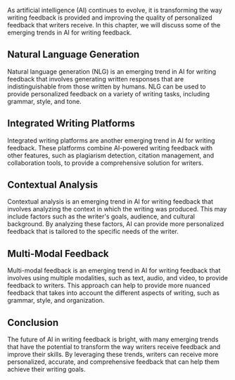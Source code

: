 
As artificial intelligence (AI) continues to evolve, it is transforming the way writing feedback is provided and improving the quality of personalized feedback that writers receive. In this chapter, we will discuss some of the emerging trends in AI for writing feedback.

Natural Language Generation
---------------------------

Natural language generation (NLG) is an emerging trend in AI for writing feedback that involves generating written responses that are indistinguishable from those written by humans. NLG can be used to provide personalized feedback on a variety of writing tasks, including grammar, style, and tone.

Integrated Writing Platforms
----------------------------

Integrated writing platforms are another emerging trend in AI for writing feedback. These platforms combine AI-powered writing feedback with other features, such as plagiarism detection, citation management, and collaboration tools, to provide a comprehensive solution for writers.

Contextual Analysis
-------------------

Contextual analysis is an emerging trend in AI for writing feedback that involves analyzing the context in which the writing was produced. This may include factors such as the writer's goals, audience, and cultural background. By analyzing these factors, AI can provide more personalized feedback that is tailored to the specific needs of the writer.

Multi-Modal Feedback
--------------------

Multi-modal feedback is an emerging trend in AI for writing feedback that involves using multiple modalities, such as text, audio, and video, to provide feedback to writers. This approach can help to provide more nuanced feedback that takes into account the different aspects of writing, such as grammar, style, and organization.

Conclusion
----------

The future of AI in writing feedback is bright, with many emerging trends that have the potential to transform the way writers receive feedback and improve their skills. By leveraging these trends, writers can receive more personalized, accurate, and comprehensive feedback that can help them achieve their writing goals.

